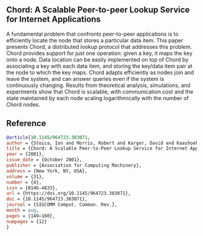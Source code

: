 ## Chord: A Scalable Peer-to-peer Lookup Service for Internet Applications

A fundamental problem that confronts peer-to-peer applications is to efficiently locate the node that stores a particular data item. This paper presents Chord, a distributed lookup protocol that addresses this problem. Chord provides support for just one operation: given a key, it maps the key onto a node. Data location can be easily implemented on top of Chord by associating a key with each data item, and storing the key/data item pair at the node to which the key maps. Chord adapts efficiently as nodes join and leave the system, and can answer queries even if the system is continuously changing. Results from theoretical analysis, simulations, and experiments show that Chord is scalable, with communication cost and the state maintained by each node scaling logarithmically with the number of Chord nodes.

## Reference

```bib
@article{10.1145/964723.383071,
author = {Stoica, Ion and Morris, Robert and Karger, David and Kaashoek, M. Frans and Balakrishnan, Hari},
title = {Chord: A Scalable Peer-to-Peer Lookup Service for Internet Applications},
year = {2001},
issue_date = {October 2001},
publisher = {Association for Computing Machinery},
address = {New York, NY, USA},
volume = {31},
number = {4},
issn = {0146-4833},
url = {https://doi.org/10.1145/964723.383071},
doi = {10.1145/964723.383071},
journal = {SIGCOMM Comput. Commun. Rev.},
month = aug,
pages = {149–160},
numpages = {12}
}
```
